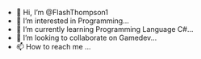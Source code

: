 - 👋 Hi, I’m @FlashThompson1
- 👀 I’m interested in Programming...
- 🌱 I’m currently learning Programming Language C#...
- 💞️ I’m looking to collaborate on Gamedev...
- 📫 How to reach me ...

<!---
FlashThompson1/FlashThompson1 is a ✨ special ✨ repository because its `README.md` (this file) appears on your GitHub profile.
You can click the Preview link to take a look at your changes.
--->
